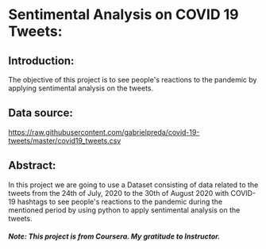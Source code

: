 # **Sentimental Analysis on COVID 19 Tweets:**

## **Introduction:**

The objective of this project is to see people's reactions to the pandemic by applying sentimental analysis on the tweets.

## **Data source:**

https://raw.githubusercontent.com/gabrielpreda/covid-19-tweets/master/covid19_tweets.csv

## **Abstract:**

In this project we are going to use a Dataset consisting of data related to the tweets from the 24th of July, 2020 to the 30th of August 2020 with COVID-19 hashtags to see people's reactions to the pandemic during the mentioned period by using python to apply sentimental analysis on the tweets.

#### *Note: This project is from Coursera. My gratitude to Instructor.*
